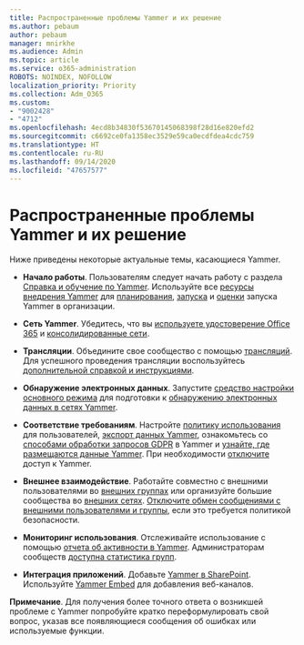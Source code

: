 ```yaml
---
title: Распространенные проблемы Yammer и их решение
ms.author: pebaum
author: pebaum
manager: mnirkhe
ms.audience: Admin
ms.topic: article
ms.service: o365-administration
ROBOTS: NOINDEX, NOFOLLOW
localization_priority: Priority
ms.collection: Adm_O365
ms.custom:
- "9002428"
- "4712"
ms.openlocfilehash: 4ecd8b34830f53670145068398f28d16e820efd2
ms.sourcegitcommit: c6692ce0fa1358ec3529e59ca0ecdfdea4cdc759
ms.translationtype: HT
ms.contentlocale: ru-RU
ms.lasthandoff: 09/14/2020
ms.locfileid: "47657577"
---
```

# <a name="yammer-common-issues-and-resolutions"></a>Распространенные проблемы Yammer и их решение

Ниже приведены некоторые актуальные темы, касающиеся Yammer.

- **Начало работы**. Пользователям следует начать работу с раздела [Справка и обучение по Yammer](https://support.office.com/yammer). Используйте все [ресурсы внедрения Yammer](https://aka.ms/yamresources) для [планирования](https://aka.ms/YamSuccessGuide), [запуска](https://aka.ms/YamLaunchPlaybook) и [оценки](https://aka.ms/YamMeasureSuccesGuide) запуска Yammer в организации. 

- **Сеть Yammer**. Убедитесь, что вы [используете удостоверение Office 365](https://docs.microsoft.com/yammer/configure-your-yammer-network/enforce-office-365-identity) и [консолидированные сети](https://docs.microsoft.com/yammer/configure-your-yammer-network/consolidate-multiple-yammer-networks). 

- **Трансляции**. Объедините свое сообщество с помощью [трансляций](https://docs.microsoft.com/yammer/manage-yammer-groups/yammer-live-events). Для успешного проведения трансляции воспользуйтесь [дополнительной справкой и инструкциями](https://resources.techcommunity.microsoft.com/live-events/assistance/). 

- **Обнаружение электронных данных**. Запустите [средство настройки основного режима](https://docs.microsoft.com/yammer/configure-your-yammer-network/overview-native-mode) для подготовки к [обнаружению электронных данных в сетях Yammer](https://docs.microsoft.com/yammer/manage-security-and-compliance/overview-of-ediscovery). 

- **Соответствие требованиям**. Настройте [политику использования](https://docs.microsoft.com/yammer/manage-security-and-compliance/set-up-a-usage-policy) для пользователей, [экспорт данных Yammer](https://docs.microsoft.com/yammer/manage-security-and-compliance/export-yammer-enterprise-data), ознакомьтесь со [способами обработки запросов GDPR](https://docs.microsoft.com/yammer/manage-security-and-compliance/gdpr-requests-in-yammer-enterprise) в Yammer и [узнайте, где размещаются данные Yammer](https://docs.microsoft.com/yammer/manage-security-and-compliance/data-residency). При необходимости [отключите](https://docs.microsoft.com/yammer/manage-yammer-users/turn-off-user-access) доступ к Yammer.

- **Внешнее взаимодействие**. Работайте совместно с внешними пользователями во [внешних группах](https://docs.microsoft.com/yammer/work-with-external-users/create-and-manage-external-groups) или организуйте большие сообщества во [внешних сетях](https://docs.microsoft.com/yammer/work-with-external-users/create-and-manage-an-external-network). [Отключите обмен сообщениями с внешними пользователями и группы](https://docs.microsoft.com/yammer/work-with-external-users/disable-external-messaging), если это требуется политикой безопасности.

- **Мониторинг использования**. Отслеживайте использование с помощью [отчета об активности в Yammer](https://docs.microsoft.com/microsoft-365/admin/activity-reports/yammer-activity-report). Администраторам сообществ [доступна статистика групп](https://support.office.com/article/view-group-insights-in-yammer-73f9fa6d-d442-4f25-9194-d5317c9328ab).

- **Интеграция приложений**. Добавьте [Yammer в SharePoint](https://docs.microsoft.com/yammer/integrate-yammer-with-other-apps/embed-a-feed-into-a-sharepoint-site). Используйте [Yammer Embed](https://developer.yammer.com/docs/embed) для добавления веб-каналов. 

**Примечание**. Для получения более точного ответа о возникшей проблеме с Yammer попробуйте кратко переформулировать свой вопрос, указав все появляющиеся сообщения об ошибках или используемые функции.
